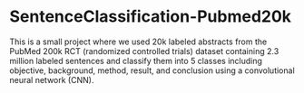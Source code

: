 # SentenceClassification-Pubmed20k
This is a small project where we used 20k labeled abstracts from the PubMed 200k RCT (randomized controlled trials) dataset containing 2.3 million labeled sentences and classify them into 5 classes including objective, background, method, result, and conclusion using a convolutional neural network (CNN).
